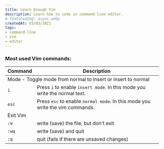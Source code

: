 ```yaml
---
title: Learn Enough Vim
description: Learn how to code in command-line editor.
# featuredImg: async.webp
createdAt: 03/03/2021
tags:
- command-line
- vim
- editor
---
```


### Most used Vim commands:

<div class="c-table-responsive">
  <table class="c-table">
    <thead>
      <tr>
        <th>Command</th>
        <th>Description</th>
      </tr>
    </thead>
    <tbody>
      <tr class="c-table__info-row">
        <td colspan="2">Mode - Toggle mode from normal to insert or insert to normal</td>
      </tr>
      <tr>
        <td><code class="inline">i</code></td>
        <td>Press <code>i</code> to enable <code>insert mode</code>. In this mode you write the normal text.</td>
      </tr>
      <tr>
        <td><code class="inline">esc</code></td>
        <td>Press <code>esc</code> to enable <code>normal mode</code>. In this mode you write the vim commands.</td>
      </tr>
      <tr class="c-table__info-row">
        <td colspan="2">Exit Vim</td>
      </tr>
      <tr>
        <td><code class="inline">:w</code></td>
        <td>write (save) the file, but don't exit</td>
      </tr>
      <tr>
        <td><code class="inline">:wq</code></td>
        <td>write (save) and quit</td>
      </tr>
      <tr>
        <td><code class="inline">:q</code></td>
        <td>quit (fails if there are unsaved changes)</td>
      </tr>
    </tbody>
  </table>
</div>